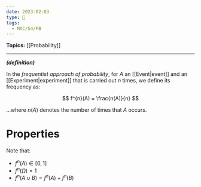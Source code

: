 ```yaml
---
date: 2023-02-03
type: 🧠
tags:
  - MAC/S4/PB
---
```


**Topics:** [[Probability]]

---

_**(definition)**_

In the _frequentist approach of probability_, for $A$ an [[Event|event]] and an [[Experiment|experiment]] that is carried out $n$ times, we define its frequency as:

$$
f^{n}(A) = \frac{n(A)}{n}
$$

…where $n(A)$ denotes the number of times that $A$ occurs.

# Properties

Note that:

- $f^{n}(A) \in [0, 1]$
- $f^{n}(\Omega) = 1$
- $f^{n}(A \cup B) = f^{n}(A) + f^{n}(B)$
